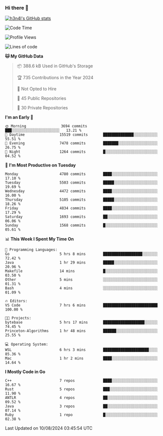 ### Hi there 👋

[![h3n4l's GitHub stats](https://github-readme-stats.vercel.app/api?username=h3n4l&count_private=true&show_icons=true&theme=radical)](https://github.com/h3n4l/github-readme-stats)

<!--START_SECTION:waka-->
![Code Time](http://img.shields.io/badge/Code%20Time-1%2C894%20hrs%2023%20mins-blue)

![Profile Views](http://img.shields.io/badge/Profile%20Views-6-blue)

![Lines of code](https://img.shields.io/badge/From%20Hello%20World%20I%27ve%20Written-10.9%20million%20lines%20of%20code-blue)

**🐱 My GitHub Data** 

> 📦 388.6 kB Used in GitHub's Storage 
 > 
> 🏆 735 Contributions in the Year 2024
 > 
> 🚫 Not Opted to Hire
 > 
> 📜 45 Public Repositories 
 > 
> 🔑 30 Private Repositories 
 > 
**I'm an Early 🐤** 

```text
🌞 Morning                3694 commits        ███░░░░░░░░░░░░░░░░░░░░░░   13.21 % 
🌆 Daytime                15519 commits       ██████████████░░░░░░░░░░░   55.51 % 
🌃 Evening                7478 commits        ███████░░░░░░░░░░░░░░░░░░   26.75 % 
🌙 Night                  1264 commits        █░░░░░░░░░░░░░░░░░░░░░░░░   04.52 % 
```
📅 **I'm Most Productive on Tuesday** 

```text
Monday                   4780 commits        ████░░░░░░░░░░░░░░░░░░░░░   17.10 % 
Tuesday                  5503 commits        █████░░░░░░░░░░░░░░░░░░░░   19.69 % 
Wednesday                4472 commits        ████░░░░░░░░░░░░░░░░░░░░░   16.00 % 
Thursday                 5105 commits        █████░░░░░░░░░░░░░░░░░░░░   18.26 % 
Friday                   4834 commits        ████░░░░░░░░░░░░░░░░░░░░░   17.29 % 
Saturday                 1693 commits        ██░░░░░░░░░░░░░░░░░░░░░░░   06.06 % 
Sunday                   1568 commits        █░░░░░░░░░░░░░░░░░░░░░░░░   05.61 % 
```


📊 **This Week I Spent My Time On** 

```text
💬 Programming Languages: 
Go                       5 hrs 8 mins        ██████████████████░░░░░░░   72.42 % 
Java                     1 hr 29 mins        █████░░░░░░░░░░░░░░░░░░░░   20.96 % 
Makefile                 14 mins             █░░░░░░░░░░░░░░░░░░░░░░░░   03.50 % 
Other                    5 mins              ░░░░░░░░░░░░░░░░░░░░░░░░░   01.31 % 
Bash                     4 mins              ░░░░░░░░░░░░░░░░░░░░░░░░░   01.09 % 

🔥 Editors: 
VS Code                  7 hrs 6 mins        █████████████████████████   100.00 % 

🐱‍💻 Projects: 
bytebase                 5 hrs 17 mins       ███████████████████░░░░░░   74.45 % 
Princeton-Algorithms     1 hr 48 mins        ██████░░░░░░░░░░░░░░░░░░░   25.55 % 

💻 Operating System: 
WSL                      6 hrs 3 mins        █████████████████████░░░░   85.36 % 
Mac                      1 hr 2 mins         ████░░░░░░░░░░░░░░░░░░░░░   14.64 % 
```

**I Mostly Code in Go** 

```text
C++                      7 repos             ████░░░░░░░░░░░░░░░░░░░░░   16.67 % 
Rust                     5 repos             ███░░░░░░░░░░░░░░░░░░░░░░   11.90 % 
ANTLR                    4 repos             ██░░░░░░░░░░░░░░░░░░░░░░░   09.52 % 
Java                     3 repos             ██░░░░░░░░░░░░░░░░░░░░░░░   07.14 % 
Ruby                     1 repo              █░░░░░░░░░░░░░░░░░░░░░░░░   02.38 % 
```




 Last Updated on 10/08/2024 03:45:54 UTC
<!--END_SECTION:waka-->

